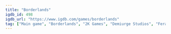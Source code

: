 ```yaml
---
title: "Borderlands"
igdb_id: 498
igdb_url: "https://www.igdb.com/games/borderlands"
tag: ["Main game", "Borderlands", "2K Games", "Demiurge Studios", "Feral Interactive", "CyberFront", "Take-Two Interactive", "Gearbox Software", "Shadows in Darkness", "Shooter", "Role-playing (RPG)", "Single player", "Multiplayer", "Co-operative", "Split screen", "First person", "Action", "Science fiction", "Open world"]
---
```

